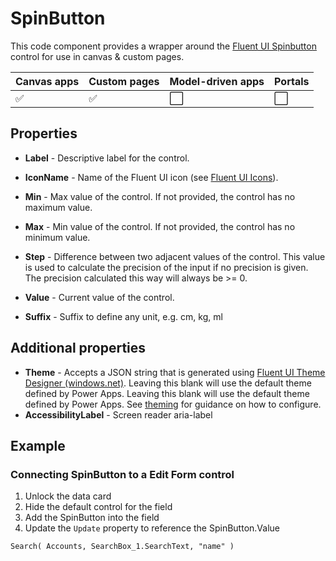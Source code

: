# SpinButton

This code component provides a wrapper around the [Fluent UI Spinbutton](https://developer.microsoft.com/en-us/fluentui#/controls/web/spinbutton) control for use in canvas & custom pages.

| Canvas apps | Custom pages | Model-driven apps | Portals |
| ----------- | ------------ | ----------------- | ------- |
| ✅           | ✅            | ⬜                 | ⬜       |

## Properties

- **Label** - Descriptive label for the control.

- **IconName** - Name of the Fluent UI icon (see [Fluent UI Icons](https://developer.microsoft.com/en-us/fluentui#/styles/web/icons)).

- **Min** - Max value of the control. If not provided, the control has no maximum value.

- **Max** - Min value of the control. If not provided, the control has no minimum value.

- **Step** - Difference between two adjacent values of the control. This value is used to calculate the precision of the input if no precision is given. The precision calculated this way will always be >= 0.

- **Value** - Current value of the control.

- **Suffix** - Suffix to define any unit, e.g. cm, kg, ml

## Additional properties

- **Theme** - Accepts a JSON string that is generated using [Fluent UI Theme Designer (windows.net)](https://fabricweb.z5.web.core.windows.net/pr-deploy-site/refs/heads/master/theming-designer/). Leaving this blank will use the default theme defined by Power Apps. Leaving this blank will use the default theme defined by Power Apps. See [theming](theme.md) for guidance on how to configure.
- **AccessibilityLabel** -  Screen reader aria-label

## Example

### Connecting SpinButton to a Edit Form control

1. Unlock the data card
1. Hide the default control for the field
1. Add the SpinButton into the field
1. Update the `Update` property to reference the SpinButton.Value

```powerapps-dot
Search( Accounts, SearchBox_1.SearchText, "name" )
```